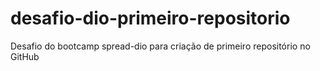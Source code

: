 # desafio-dio-primeiro-repositorio
Desafio do bootcamp spread-dio para criação de primeiro repositório no GitHub
